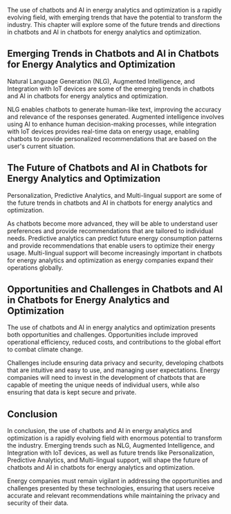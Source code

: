 

The use of chatbots and AI in energy analytics and optimization is a rapidly evolving field, with emerging trends that have the potential to transform the industry. This chapter will explore some of the future trends and directions in chatbots and AI in chatbots for energy analytics and optimization.

Emerging Trends in Chatbots and AI in Chatbots for Energy Analytics and Optimization
------------------------------------------------------------------------------------

Natural Language Generation (NLG), Augmented Intelligence, and Integration with IoT devices are some of the emerging trends in chatbots and AI in chatbots for energy analytics and optimization.

NLG enables chatbots to generate human-like text, improving the accuracy and relevance of the responses generated. Augmented intelligence involves using AI to enhance human decision-making processes, while integration with IoT devices provides real-time data on energy usage, enabling chatbots to provide personalized recommendations that are based on the user's current situation.

The Future of Chatbots and AI in Chatbots for Energy Analytics and Optimization
-------------------------------------------------------------------------------

Personalization, Predictive Analytics, and Multi-lingual support are some of the future trends in chatbots and AI in chatbots for energy analytics and optimization.

As chatbots become more advanced, they will be able to understand user preferences and provide recommendations that are tailored to individual needs. Predictive analytics can predict future energy consumption patterns and provide recommendations that enable users to optimize their energy usage. Multi-lingual support will become increasingly important in chatbots for energy analytics and optimization as energy companies expand their operations globally.

Opportunities and Challenges in Chatbots and AI in Chatbots for Energy Analytics and Optimization
-------------------------------------------------------------------------------------------------

The use of chatbots and AI in energy analytics and optimization presents both opportunities and challenges. Opportunities include improved operational efficiency, reduced costs, and contributions to the global effort to combat climate change.

Challenges include ensuring data privacy and security, developing chatbots that are intuitive and easy to use, and managing user expectations. Energy companies will need to invest in the development of chatbots that are capable of meeting the unique needs of individual users, while also ensuring that data is kept secure and private.

Conclusion
----------

In conclusion, the use of chatbots and AI in energy analytics and optimization is a rapidly evolving field with enormous potential to transform the industry. Emerging trends such as NLG, Augmented Intelligence, and Integration with IoT devices, as well as future trends like Personalization, Predictive Analytics, and Multi-lingual support, will shape the future of chatbots and AI in chatbots for energy analytics and optimization.

Energy companies must remain vigilant in addressing the opportunities and challenges presented by these technologies, ensuring that users receive accurate and relevant recommendations while maintaining the privacy and security of their data.
